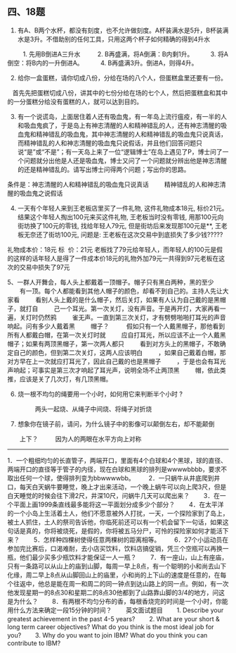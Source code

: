 ## 四、18题

1. 有A、B两个水杯，都没有刻度，也不允许做刻度。A杯装满水是5升，B杯装满水是3升。不借助别的任何工具，只用这两个杯子如何精确的得到4升水

         1. 先用B倒进A三升水
         2. B再盛满，将A倒满：B内剩1升。
         3. 将A倒空：将B内的一升倒进A。
         4. B再盛满3升。倒进A，则得4升。 

2. 给你一盒蛋糕，请你切成八份，分给在场的八个人，但蛋糕盒里还要有一份。

   首先先把蛋糕切成八份，讲其中的七份分给在场的七个人，然后把蛋糕盒和其中的一分蛋糕分给没有蛋糕的人，就可以达到目的。

3. 有一个说谎岛，上面居住着人还有吸血鬼，有一年岛上流行瘟疫，有一半的人和吸血鬼疯了，于是岛上有神志清醒的人和精神错乱的人，还有神志清醒的吸血鬼和精神错乱的吸血鬼，其中神志清醒的人和精神错乱的吸血鬼只说真话，而精神错乱的人和神志清醒的吸血鬼只说假话，并且他们回答问题只说“是”或“不是”；有一天岛上来了一位“逻辑博士”在岛上遇见了P，博士问了一个问题就分出他是人还是吸血鬼，博士又问了一个问题就分辨出他是神志清醒的还是精神错乱的。请写出博士问得两个问题；写出你的思路。

条件是：神志清醒的人和精神错乱的吸血鬼只说真话
        精神错乱的人和神志清醒的吸血鬼之说假话

4. 一天有个年轻人来到王老板店里买了一件礼物, 这件礼物成本18元, 标价21元。结果这个年轻人掏出100元来买这件礼物, 王老板当时没有零钱, 用那100元向街坊换了100元的零钱, 找给年轻人79元, 但是街坊后来发现那100元是**, 王老板无奈还了街坊100元, 问题是: 王老板在这次交易中到底损失了多少钱?????

礼物成本价：18元
标  价：21元
老板找了79元给年轻人，而年轻人的100元是假的这样的话年轻人是得了一件成本价18元的礼物外加79元一共得到97元老板在这次的交易中损失了97元

5、一群人开舞会，每人头上都戴着一顶帽子。帽子只有黑白两种，黑的至少 
　　有一顶。每个人都能看到其他人帽子的颜色，却看不到自己的。主持人先让大家看 
　　看别人头上戴的是什么帽子，然后关灯，如果有人认为自己戴的是黑帽子，就打自 
　　己一个耳光。第一次关灯，没有声音。于是再开灯，大家再看一遍，关灯时仍然鸦 
　　雀无声。一直到第三次关灯，才有劈劈啪啪打耳光的声音响起。问有多少人戴着黑 
　　帽子？ 
        假如只有一个人戴黑帽子，那他看到所有人都戴白帽，在第一次关灯时就 
　　应自打耳光，所以应该不止一个人戴黑帽子；如果有两顶黑帽子，第一次两人都只 
　　看到对方头上的黑帽子，不敢确定自己的颜色，但到第二次关灯，这两人应该明白 
　　，如果自己戴着白帽，那对方早在上一次就应打耳光了，因此自己戴的也是黑帽子 
　　，于是也会有耳光声响起；可事实是第三次才响起了耳光声，说明全场不止两顶黑 
　　帽，依此类推，应该是关了几次灯，有几顶黑帽。

6. 烧一根不均匀的绳要用一个小时，如何用它来判断半个小时 ?

                两头一起烧、从绳子中间烧、将绳子对折烧

7. 想象你在镜子前，请问，为什么镜子中的影像可以颠倒左右，却不能颠倒 

　　上下？ 
        因为人的两眼在水平方向上对称

-----------------------------------------------------------------------------------------------------

1．一个粗细均匀的长直管子，两端开口，里面有4个白球和4个黑球，球的直径、两端开口的直径等于管子的内径，现在白球和黑球的排列是wwwwbbbb，要求不取出任何一个球，使得排列变为bbwwwwbb。
　　2．一只蜗牛从井底爬到井口，每天白天蜗牛要睡觉，晚上才出来活动，一个晚上蜗牛可以向上爬3尺，但是白天睡觉的时候会往下滑2尺，井深10尺，问蜗牛几天可以爬出来？
　　3．在一个平面上画1999条直线最多能将这一平面划分成多少个部分？
　　4．在太平洋的一个小岛上生活着土人，他们不愿意被外人打扰，一天，一个探险家到了岛上，被土人抓住，土人的祭司告诉他，你临死前还可以有一个机会留下一句话，如果这句话是真的，你将被烧死，是假的，你将被五马分尸，可怜的探险家如何才能活下来？
　　5．怎样种四棵树使得任意两棵树的距离相等。
　　6．27个小运动员在参加完比赛后，口渴难耐，去小店买饮料，饮料店搞促销，凭三个空瓶可以再换一瓶，他们最少买多少瓶饮料才能保证一人一瓶？
　　7．有一座山，山上有座庙，只有一条路可以从山上的庙到山脚，每周一早上8点，有一个聪明的小和尚去山下化缘，周二早上8点从山脚回山上的庙里，小和尚的上下山的速度是任意的，在每个往返中，他总是能在周一和周二的同一钟点到达山路上的同一点。例如，有一次他发现星期一的8点30和星期二的8点30他都到了山路靠山脚的3/4的地方，问这是为什么？
　　8．有两根不均匀分布的香，每根香烧完的时间是一个小时，你能用什么方法来确定一段15分钟的时间？
　　英文面试题目
　　1. Describe your greatest achievement in the past 4-5 years?
　　2. What are your short & long term career objectives? What do you think is the most ideal job for you?
　　3. Why do you want to join IBM? What do you think you can contribute to IBM?
